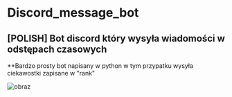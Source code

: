 # Discord_message_bot
## [POLISH] Bot discord który wysyła wiadomości w odstępach czasowych

**Bardzo prosty bot napisany w python w tym przypatku wysyła ciekawostki zapisane w "rank"

![obraz](https://github.com/kolinov2/Discord_message_bot/assets/94188817/1ec5ecae-d929-4882-818b-7e4660740a9c)
